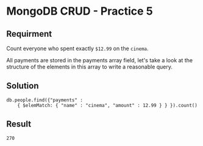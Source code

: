 # MongoDB CRUD - Practice 5

## Requirment

Count everyone who spent exactly `$12.99` on the `cinema`.

All payments are stored in the payments array field, let's take a look at the structure of the elements in this array to write a reasonable query.

## Solution

```agg
db.people.find({"payments" : 
    { $elemMatch: { "name" : "cinema", "amount" : 12.99 } } }).count()

```

## Result

```result
270
```
